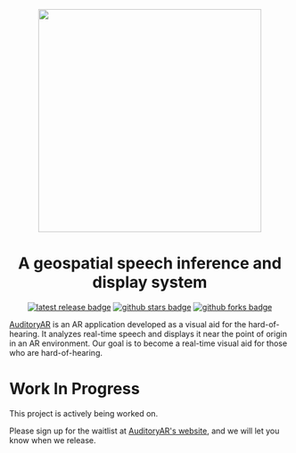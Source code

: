 <div align="center">

<img src="https://user-images.githubusercontent.com/96705270/236707653-9df7bcbc-03db-4cb8-a5bf-3f94dae0e912.png" width="400" />

# A geospatial speech inference and display system

[![latest release badge]][latest release link] [![github stars badge]][github stars link] [![github forks badge]][github forks link]

[github forks badge]: https://flat.badgen.net/github/forks/seanhlewis/AuditoryAR?icon=github
[github forks link]: https://useful-forks.github.io/?repo=seanhlewis/AuditoryAR
[github stars badge]: https://flat.badgen.net/github/stars/seanhlewis/AuditoryAR?icon=github
[github stars link]: https://github.com/seanhlewis/AuditoryAR/stargazers
[latest commit to main badge]: https://flat.badgen.net/github/last-commit/seanhlewis/AuditoryAR/main?icon=github&color=yellow&label=last%20dev%20commit&cache=900
[latest commit to main link]: https://github.com/seanhlewis/AuditoryAR/commits/main
[latest release badge]: https://flat.badgen.net/github/release/seanhlewis/AuditoryAR/development?icon=github
[latest release link]: https://github.com/seanhlewis/AuditoryAR/releases

</div>

[AuditoryAR](https://auditoryar.com) is an AR application developed as a visual aid for the hard-of-hearing. It analyzes real-time speech and displays it near the point of origin in an AR environment. Our goal is to become a real-time visual aid for those who are hard-of-hearing.

<div align="center">

</div>

# Work In Progress

This project is actively being worked on.

Please sign up for the waitlist at [AuditoryAR's website](https://auditoryar.com), and we will let you know when we release.
